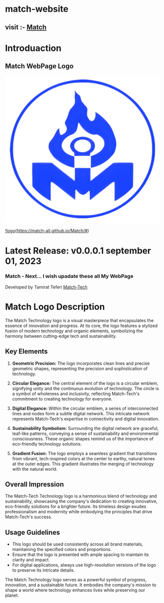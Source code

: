 # match-website
## visit :- [Match]( https://match-all.github.io/Match/)
# Introduaction
## Match WebPage Logo



![logo](./images/match%20Logo/Match%201.png)

[!logo](./images/match%20Logo/Match%201.png)(https://match-all.github.io/Match/#)

# Latest Release: v0.0.0.1 september 01, 2023

### Match - Next... I wish upadate these all My WebPage

Developed by Tamirat Teferi [Match-Tech](https://match-all.github.io/Match/html/Portfolio.html)



# Match Logo Description

The Match Technology logo is a visual masterpiece that encapsulates the essence of innovation and progress. At its core, the logo features a stylized fusion of modern technology and organic elements, symbolizing the harmony between cutting-edge tech and sustainability.

## Key Elements

1. **Geometric Precision:** The logo incorporates clean lines and precise geometric shapes, representing the precision and sophistication of technology.

2. **Circular Elegance:** The central element of the logo is a circular emblem, signifying unity and the continuous evolution of technology. The circle is a symbol of wholeness and inclusivity, reflecting Match-Tech's commitment to creating technology for everyone.

3. **Digital Elegance:** Within the circular emblem, a series of interconnected lines and nodes form a subtle digital network. This intricate network represents Match-Tech's expertise in connectivity and digital innovation.

4. **Sustainability Symbolism:** Surrounding the digital network are graceful, leaf-like patterns, conveying a sense of sustainability and environmental consciousness. These organic shapes remind us of the importance of eco-friendly technology solutions.

5. **Gradient Fusion:** The logo employs a seamless gradient that transitions from vibrant, tech-inspired colors at the center to earthy, natural tones at the outer edges. This gradient illustrates the merging of technology with the natural world.

## Overall Impression

The Match-Tech Technology logo is a harmonious blend of technology and sustainability, showcasing the company's dedication to creating innovative, eco-friendly solutions for a brighter future. Its timeless design exudes professionalism and modernity while embodying the principles that drive Match-Tech's success.

## Usage Guidelines

- This logo should be used consistently across all brand materials, maintaining the specified colors and proportions.
- Ensure that the logo is presented with ample spacing to maintain its clarity and impact.
- For digital applications, always use high-resolution versions of the logo to preserve its intricate details.

The Match Technology logo serves as a powerful symbol of progress, innovation, and a sustainable future. It embodies the company's mission to shape a world where technology enhances lives while preserving our planet.